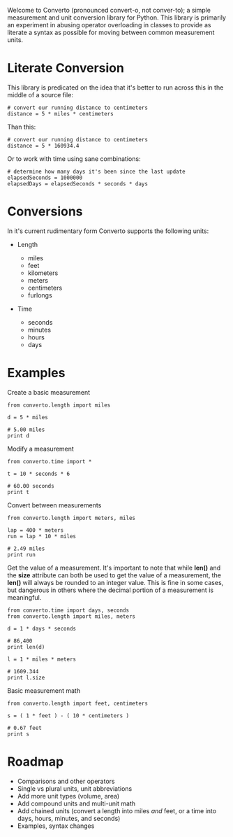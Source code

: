 Welcome to Converto (pronounced convert-o, not conver-to); a simple measurement and 
unit conversion library for Python. This library is primarily an experiment in abusing
operator overloading in classes to provide as literate a syntax as possible for moving
between common measurement units. 

Literate Conversion
===================

This library is predicated on the idea that it's better to run across this in the middle
of a source file:

	# convert our running distance to centimeters
	distance = 5 * miles * centimeters

Than this:
	
	# convert our running distance to centimeters
	distance = 5 * 160934.4

Or to work with time using sane combinations:
	
	# determine how many days it's been since the last update
	elapsedSeconds = 1000000
	elapsedDays = elapsedSeconds * seconds * days
	
	
Conversions
===========

In it's current rudimentary form Converto supports the following units:

*	Length
	-	miles
	-	feet
	-	kilometers
	-	meters
	-	centimeters
	-	furlongs

*	Time
	-	seconds
	-	minutes
	-	hours
	-	days


Examples
========

Create a basic measurement
	
	from converto.length import miles
	
	d = 5 * miles
	
	# 5.00 miles
	print d

Modify a measurement
	
	from converto.time import *
	
	t = 10 * seconds * 6
	
	# 60.00 seconds
	print t

Convert between measurements
	
	from converto.length import meters, miles
	
	lap = 400 * meters
	run = lap * 10 * miles
	
	# 2.49 miles
	print run

Get the value of a measurement. It's important to note that while __len()__ and the __size__ attribute can both be
used to get the value of a measurement, the __len()__ will always be rounded to an integer value. This is fine in
some cases, but dangerous in others where the decimal portion of a measurement is meaningful.
	
	from converto.time import days, seconds
	from converto.length import miles, meters
	
	d = 1 * days * seconds
	
	# 86,400
	print len(d)
	
	l = 1 * miles * meters
	
	# 1609.344
	print l.size
	
Basic measurement math
	
	from converto.length import feet, centimeters
	
	s = ( 1 * feet ) - ( 10 * centimeters )
	
	# 0.67 feet
	print s
	
Roadmap
=======

* Comparisons and other operators
* Single vs plural units, unit abbreviations
* Add more unit types (volume, area)
* Add compound units and multi-unit math
* Add chained units (convert a length into miles _and_ feet, or a time into days, hours, minutes, and seconds)
* Examples, syntax changes



